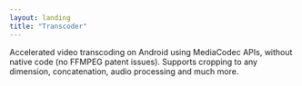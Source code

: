```yaml
---
layout: landing
title: "Transcoder"
---
```


Accelerated video transcoding on Android using MediaCodec APIs, without native code (no FFMPEG patent issues). Supports cropping to any dimension, concatenation, audio processing and much more.